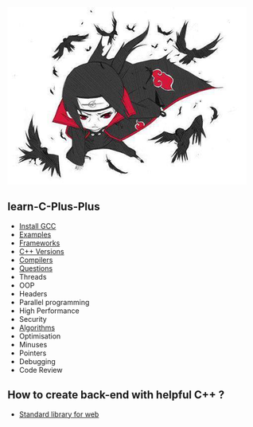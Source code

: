![image](img/build-itachi.png)

## learn-C-Plus-Plus

* [Install GCC](md/first_steps.md)
* [Examples](md/examples.md)
* [Frameworks](md/frameworks.md)
* [C++ Versions](md/versions.md)
* [Compilers](md/compilers.md)
* [Questions](md/questions.md)
* Threads
* OOP
* Headers
* Parallel programming
* High Performance
* Security
* [Algorithms](algorithms.md)
* Optimisation
* Minuses
* Pointers
* Debugging
* Code Review


## How to create back-end with helpful C++ ?

* [Standard library for web](https://cpp-netlib.org/)